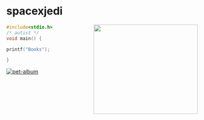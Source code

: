 # spacexjedi


<img align="right" width="274" height="237" src="https://media.giphy.com/media/ff0dv4KMGxjna/source.gif">

```c
#include<stdio.h>
/* autist */
void main() {

printf("Books");    

}
```


[![pet-album](https://img.shields.io/badge/%F0%9F%93%B8-album-9cf)](https://github.com/spacexjedi/spacexjedi/blob/master/album/images/screenshoot.md)  

